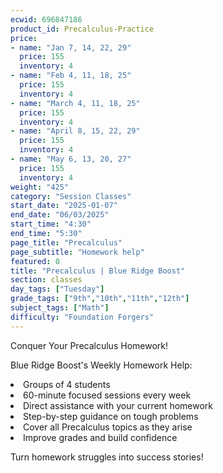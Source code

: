 ```yaml
---
ecwid: 696847186
product_id: Precalculus-Practice
price:
- name: "Jan 7, 14, 22, 29"
  price: 155
  inventory: 4
- name: "Feb 4, 11, 18, 25"
  price: 155
  inventory: 4
- name: "March 4, 11, 18, 25"
  price: 155
  inventory: 4
- name: "April 8, 15, 22, 29"
  price: 155
  inventory: 4
- name: "May 6, 13, 20, 27"
  price: 155
  inventory: 4
weight: "425"
category: "Session Classes"
start_date: "2025-01-07"
end_date: "06/03/2025"
start_time: "4:30"
end_time: "5:30"
page_title: "Precalculus"
page_subtitle: "Homework help"
featured: 0
title: "Precalculus | Blue Ridge Boost"
section: classes
day_tags: ["Tuesday"]
grade_tags: ["9th","10th","11th","12th"]
subject_tags: ["Math"]
difficulty: "Foundation Forgers"
---
```

<p>Conquer Your Precalculus Homework!</p><p>Blue Ridge Boost's Weekly Homework Help:</p><li>Groups of 4 students</li><li>60-minute focused sessions every week</li><li>Direct assistance with your current homework</li><li>Step-by-step guidance on tough problems</li><li>Cover all Precalculus topics as they arise</li><li>Improve grades and build confidence</li><p>Turn homework struggles into success stories!</p>
